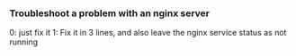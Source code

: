 ### Troubleshoot a problem with an nginx server
0: just fix it
1: Fix it in 3 lines, and also leave the nginx service status as not running
